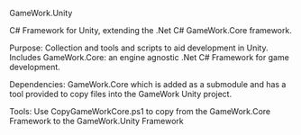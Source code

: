 GameWork.Unity

C# Framework for Unity, extending the .Net C# GameWork.Core framework.

Purpose:
Collection and tools and scripts to aid development in Unity.
Includes GameWork.Core: an engine agnostic .Net C# Framework for game development.

Dependencies:
GameWork.Core which is added as a submodule and has a tool provided to copy files into the GameWork Unity project.

Tools:
Use CopyGameWorkCore.ps1 to copy from the GameWork.Core Framework to the GameWork.Unity Framework


